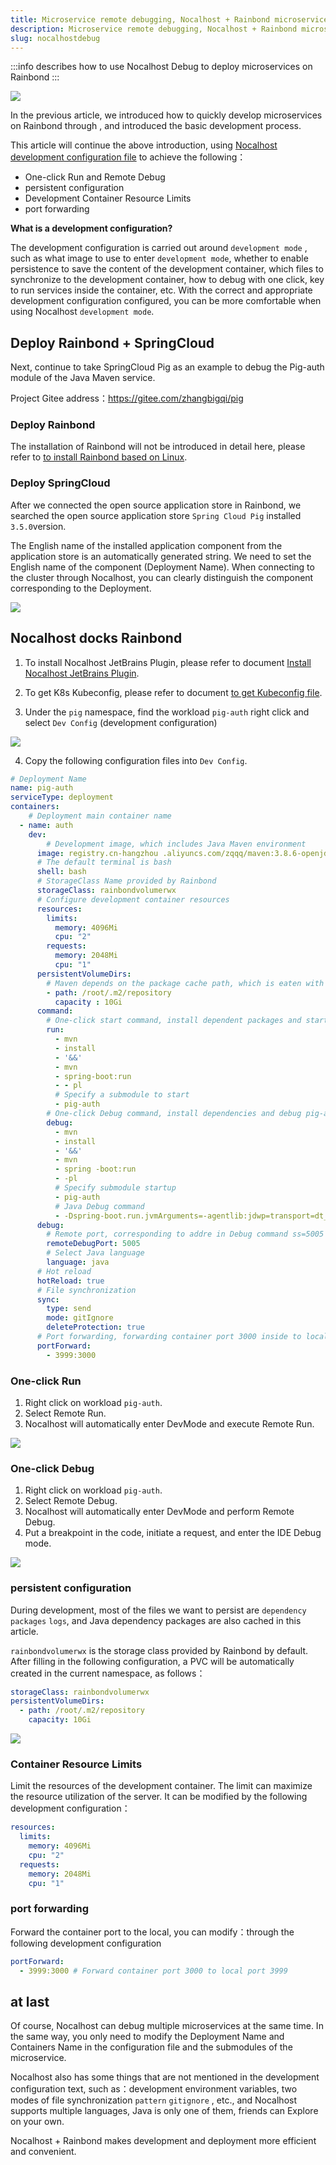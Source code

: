```yaml
---
title: Microservice remote debugging, Nocalhost + Rainbond microservice development second bullet
description: Microservice remote debugging, Nocalhost + Rainbond microservice development second bullet
slug: nocalhostdebug
---
```


:::info
describes how to use Nocalhost Debug to deploy microservices on Rainbond
:::

<!--truncate-->

![](https://static.goodrain.com/wechat/nocalhost2/nocalhost.png)

In the previous article, we introduced how to quickly develop microservices on Rainbond through [](https://mp.weixin.qq.com/s/kC9P7fvMtJvKK7_TM2LbTw), and introduced the basic development process.

This article will continue the above introduction, using [Nocalhost development configuration file](https://nocalhost.dev/docs/config/config-overview-en/) to achieve the following：

* One-click Run and Remote Debug
* persistent configuration
* Development Container Resource Limits
* port forwarding

**What is a development configuration?**

The development configuration is carried out around `development mode` , such as what image to use to enter `development mode`, whether to enable persistence to save the content of the development container, which files to synchronize to the development container, how to debug with one click, key to run services inside the container, etc. With the correct and appropriate development configuration configured, you can be more comfortable when using Nocalhost `development mode`.

## Deploy Rainbond + SpringCloud

Next, continue to take SpringCloud Pig as an example to debug the Pig-auth module of the Java Maven service.

Project Gitee address：https://gitee.com/zhangbigqi/pig

### Deploy Rainbond

The installation of Rainbond will not be introduced in detail here, please refer to [to install Rainbond based on Linux](https://www.rainbond.com/docs/installation/install-with-ui/host-install-with-ui).

### Deploy SpringCloud

After we connected the open source application store in Rainbond, we searched the open source application store `Spring Cloud Pig` installed `3.5.0`version.

The English name of the installed application component from the application store is an automatically generated string. We need to set the English name of the component (Deployment Name). When connecting to the cluster through Nocalhost, you can clearly distinguish the component corresponding to the Deployment.

![](https://static.goodrain.com/wechat/nocalhost2/1.png)



## Nocalhost docks Rainbond

1. To install Nocalhost JetBrains Plugin, please refer to document [Install Nocalhost JetBrains Plugin](https://nocalhost.dev/docs/installation/).
2. To get K8s Kubeconfig, please refer to document [to get Kubeconfig file](https://www.rainbond.com/docs/ops-guide/tools/kubectl).

3. Under the `pig` namespace, find the workload `pig-auth` right click and select `Dev Config` (development configuration)

![](https://static.goodrain.com/wechat/nocalhost2/2.png)

4. Copy the following configuration files into `Dev Config`.

```yaml
# Deployment Name
name: pig-auth
serviceType: deployment
containers:
    # Deployment main container name
  - name: auth
    dev:
        # Development image, which includes Java Maven environment
      image: registry.cn-hangzhou .aliyuncs.com/zqqq/maven:3.8.6-openjdk-8
      # The default terminal is bash
      shell: bash
      # StorageClass Name provided by Rainbond
      storageClass: rainbondvolumerwx
      # Configure development container resources
      resources:
        limits:
          memory: 4096Mi
          cpu: "2"
        requests:
          memory: 2048Mi
          cpu: "1"
      persistentVolumeDirs:
        # Maven depends on the package cache path, which is eaten with storageClass
        - path: /root/.m2/repository
          capacity : 10Gi
      command:
        # One-click start command, install dependent packages and start pig-auth submodule
        run:
          - mvn
          - install
          - '&&'
          - mvn
          - spring-boot:run
          - - pl
          # Specify a submodule to start
          - pig-auth
        # One-click Debug command, install dependencies and debug pig-auth submodule
        debug:
          - mvn
          - install
          - '&&'
          - mvn
          - spring -boot:run
          - -pl
          # Specify submodule startup
          - pig-auth
          # Java Debug command
          - -Dspring-boot.run.jvmArguments=-agentlib:jdwp=transport=dt_socket,server=y,suspend= y,address=5005
      debug:
        # Remote port, corresponding to addre in Debug command ss=5005
        remoteDebugPort: 5005
        # Select Java language
        language: java
      # Hot reload
      hotReload: true
      # File synchronization
      sync:
        type: send
        mode: gitIgnore
        deleteProtection: true
      # Port forwarding, forwarding container port 3000 inside to local 3999
      portForward:
        - 3999:3000
```

### One-click Run

1. Right click on workload `pig-auth`.
2. Select Remote Run.
3. Nocalhost will automatically enter DevMode and execute Remote Run.

![](https://static.goodrain.com/wechat/nocalhost2/3-1.gif)



### One-click Debug

1. Right click on workload `pig-auth`.
2. Select Remote Debug.
3. Nocalhost will automatically enter DevMode and perform Remote Debug.
4. Put a breakpoint in the code, initiate a request, and enter the IDE Debug mode.

![](https://static.goodrain.com/wechat/nocalhost2/4-1.gif)

### persistent configuration

During development, most of the files we want to persist are `dependency packages` `logs`, and Java dependency packages are also cached in this article.

`rainbondvolumerwx` is the storage class provided by Rainbond by default. After filling in the following configuration, a PVC will be automatically created in the current namespace, as follows：

```yaml
storageClass: rainbondvolumerwx                 
persistentVolumeDirs:
  - path: /root/.m2/repository
    capacity: 10Gi
```

![](https://static.goodrain.com/wechat/nocalhost2/5.png)

### Container Resource Limits

Limit the resources of the development container. The limit can maximize the resource utilization of the server. It can be modified by the following development configuration：

```yaml
resources:
  limits:
    memory: 4096Mi
    cpu: "2"
  requests:
    memory: 2048Mi
    cpu: "1"
```

### port forwarding

Forward the container port to the local, you can modify：through the following development configuration

```yaml
portForward:
  - 3999:3000 # Forward container port 3000 to local port 3999
```

## at last

Of course, Nocalhost can debug multiple microservices at the same time. In the same way, you only need to modify the Deployment Name and Containers Name in the configuration file and the submodules of the microservice.

Nocalhost also has some things that are not mentioned in the development configuration text, such as：development environment variables, two modes of file synchronization `pattern` `gitignore` , etc., and Nocalhost supports multiple languages, Java is only one of them, friends can Explore on your own.

Nocalhost + Rainbond makes development and deployment more efficient and convenient.

